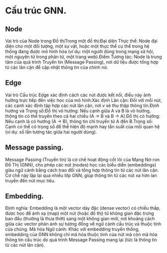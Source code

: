 # Cấu trúc GNN.
## Node
Vai trò của Node trong Đồ thịTrong một đồ thị:Đại diện Thực thể: Node đại diện cho một đối tượng, một sự vật, hoặc một thực thể cụ thể trong hệ thống đang được mô hình hóa (ví dụ: một người dùng trong mạng xã hội, một nguyên tử trong phân tử, một trang web).Điểm Tương tác: Node là trung tâm của quá trình Truyền tin (Message Passing), nơi dữ liệu được tổng hợp từ các lân cận để cập nhật thông tin của chính nó.
## Edge
Vai trò Cấu trúc Edge xác định cách các nút được kết nối, điều này ảnh hưởng trực tiếp đến việc học của mô hình:Xác định Lân cận: Đối với mỗi nút, các cạnh xác định tập hợp các nút lân cận, nơi $v$ sẽ thu thập thông tin.Định hướng và Trọng số:Đồ thị vô hướng: Nếu cạnh giữa A và B là vô hướng, thông tin có thể truyền theo cả hai chiều (A -> B và B -> A).Đồ thị có hướng: Nếu cạnh là có hướng (A -> B), thông tin chỉ truyền từ A đến B.Trọng số: Cạnh có thể có trọng số để thể hiện độ mạnh hay tần suất của mối quan hệ (ví dụ: số lần tương tác giữa hai người dùng).
## Message passing.
Message Passing (Truyền tin) là cơ chế hoạt động cốt lõi của Mạng Nơ-ron Đồ Thị (GNN), cho phép các nút (nodes) học các biểu diễn (embeddings) giàu ngữ cảnh bằng cách trao đổi và tổng hợp thông tin từ các nút lân cận.
Cơ chế này lặp lại qua nhiều lớp GNN, giúp thông tin từ các nút xa hơn lan truyền đến nút mục tiêu.
## Embedding.
Định nghĩa: Embedding là một vector dày đặc (dense vector) có chiều thấp, được học để ánh xạ (map) một nút (hoặc đồ thị) từ không gian đặc trưng ban đầu (thường là thưa thớt) sang một không gian mới, nơi khoảng cách giữa các vector phản ánh sự tương đồng về ngữ cảnh cấu trúc và thuộc tính của chúng.
Mã hóa Ngữ cảnh: Khác với embedding truyền thống, embedding của GNN không chỉ mã hóa thuộc tính của nút mà còn mã hóa thông tin cấu trúc do quá trình Message Passing mang lại (tức là thông tin từ các nút lân cận).